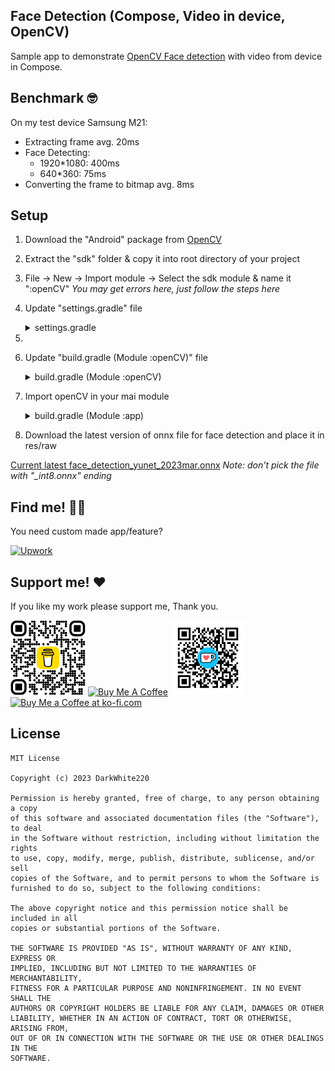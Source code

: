 ## Face Detection (Compose, Video in device, OpenCV)

Sample app to demonstrate [OpenCV Face detection](https://opencv.org/) with video from device in Compose.

## Benchmark 🤓

On my test device Samsung M21:

- Extracting frame avg. 20ms
- Face Detecting:
  - 1920*1080: 400ms
  - 640*360: 75ms
- Converting the frame to bitmap avg. 8ms

## Setup

1. Download the "Android" package from [OpenCV](https://opencv.org/releases/)
2. Extract the "sdk" folder & copy it into root directory of your project
3. File -> New -> Import module -> Select the sdk module & name it ":openCV"
*You may get errors here, just follow the steps here*
4. Update "settings.gradle" file

    <details>
    <summary>settings.gradle</summary>  

          pluginManagement {
              repositories {
                  google {
                      content {
                          includeGroupByRegex("com\\.android.*")
                          includeGroupByRegex("com\\.google.*")
                          includeGroupByRegex("androidx.*")
                      }
                  }
                  mavenCentral()
                  gradlePluginPortal()
              }
          }
          dependencyResolutionManagement {
              repositoriesMode.set(RepositoriesMode.FAIL_ON_PROJECT_REPOS)
              repositories {
                  google()
                  mavenCentral()
              }
          }
          
          rootProject.name = "OpenCVFaceDetection" <---- YOUR PROJECT NAME
          include(":app")
          
          include(":openCV")
          project(":openCV").projectDir = File(rootDir, "sdk/")
5. 
   </details>

5. Update "build.gradle (Module :openCV)" file

    <details>
        <summary>build.gradle (Module :openCV)</summary>  
            
           ...
           minSdkVersion 24 (same as your main module)
           targetSdkVersion 34 (same as your main module)
           add:
           kotlinOptions {
             jvmTarget = "1.8" (same as your main module)
           }
           ...

   </details>

6. Import openCV in your mai module

    <details>
     <summary>build.gradle (Module :app)</summary>
   
       ...
       implementation (fileTree(mapOf("dir" to "libs", "include" to listOf("*.jar"))))
       implementation (project(":openCV"))

   </details>

7. Download the latest version of onnx file for face detection and place it in res/raw

[Current latest face_detection_yunet_2023mar.onnx](https://github.com/opencv/opencv_zoo/tree/main/models/face_detection_yunet)
*Note: don't pick the file with "_int8.onnx" ending*

## Find me! 👨‍💻

You need custom made app/feature?

<p>
<a href="https://www.upwork.com/workwith/abderrahima" target="_blank"><img src="https://upload.wikimedia.org/wikipedia/commons/f/f4/Upwork_Logo.svg" alt="Upwork" style="height: 60px !important;width: 223px !important;" ></a>
</p>

## Support me! ❤️

If you like my work please support me, Thank you.

<p>
<img src="art/bmc_qr.png" width=120px height=120px>
<a href="https://www.buymeacoffee.com/darkwhiteapps" target="_blank"><img src="https://cdn.buymeacoffee.com/buttons/v2/default-yellow.png" alt="Buy Me A Coffee" style="height: 60px !important;width: 217px !important;" ></a>

<img src="art/ko-fi_qrcode.png" width=120px height=120px>
 <a href='https://ko-fi.com/darkwhite' target='_blank'><img style='border:0px;height:60px;width: 170px;' src='https://storage.ko-fi.com/cdn/brandasset/kofi_bg_tag_dark.png' alt='Buy Me a Coffee at ko-fi.com' /></a>
</p>

## License

```
MIT License

Copyright (c) 2023 DarkWhite220

Permission is hereby granted, free of charge, to any person obtaining a copy
of this software and associated documentation files (the "Software"), to deal
in the Software without restriction, including without limitation the rights
to use, copy, modify, merge, publish, distribute, sublicense, and/or sell
copies of the Software, and to permit persons to whom the Software is
furnished to do so, subject to the following conditions:

The above copyright notice and this permission notice shall be included in all
copies or substantial portions of the Software.

THE SOFTWARE IS PROVIDED "AS IS", WITHOUT WARRANTY OF ANY KIND, EXPRESS OR
IMPLIED, INCLUDING BUT NOT LIMITED TO THE WARRANTIES OF MERCHANTABILITY,
FITNESS FOR A PARTICULAR PURPOSE AND NONINFRINGEMENT. IN NO EVENT SHALL THE
AUTHORS OR COPYRIGHT HOLDERS BE LIABLE FOR ANY CLAIM, DAMAGES OR OTHER
LIABILITY, WHETHER IN AN ACTION OF CONTRACT, TORT OR OTHERWISE, ARISING FROM,
OUT OF OR IN CONNECTION WITH THE SOFTWARE OR THE USE OR OTHER DEALINGS IN THE
SOFTWARE.
```